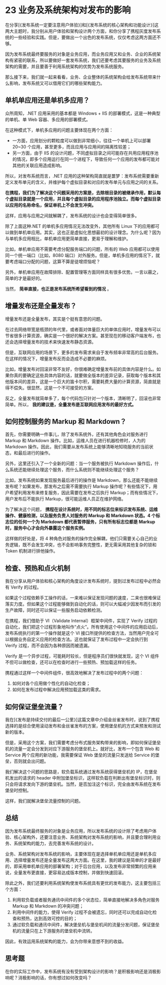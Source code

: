 23 业务及系统架构对发布的影响
================

在分享\[《发布系统一定要注意用户体验》\]和\[《发布系统的核心架构和功能设计》\]这两大主题时，我分别从用户体验和架构设计两个方面，和你分享了携程灰度发布系统的一些经验和实践。但是，要做出一个出色的发布系统，仅仅考虑这两方面还不够。

因为发布系统最终要服务的对象是业务应用，而业务应用又和业务、企业的系统架构有紧密的联系，所以要做好一套发布系统，我们还要考虑其要服务的业务及系统架构的需要，并且要善于利用系统架构的优势为发布系统服务。

那么接下来，我们就一起来看看，业务、企业整体的系统架构会给发布系统带来什么影响，发布系统又可以借用它们的哪些架构能力。

单机单应用还是单机多应用？
-------------

众所周知，.NET 应用采用的基本都是 Windows + IIS 的部署模式，这是一种典型的单机、单 Web 容器、多应用的部署模式。

在这种模式下，单机多应用的问题主要体现在两个方面：

* 一方面，应用划分的颗粒度可以做到非常细小，往往一个单机上可以部署 20~30 个应用，甚至更多，而且应用与应用间的隔离性较差；
* 另一方面，由于 IIS 的设计问题，不同虚拟目录之间可能存在共用应用程序池的情况，即多个应用运行在同一个进程下，导致任何一个应用的发布都可能对其他的关联应用造成影响。

所以，对发布系统而言，.NET 应用的这种架构简直就是噩梦：发布系统需要重新定义发布单元的含义，并维护每个虚拟目录和对应的发布单元与应用之间的关系。

 **在携程，我们为了解决这个问题采用的方案是，去除根目录的被继承作用，默认每个虚拟目录就是一个应用，并且每个虚拟目录的应用程序池独立。而每个虚拟目录以应用的名称命名，保证单机上不会发生冲突。**

这样，应用与应用之间就解耦了，发布系统的设计也会变得简单很多。

除了上面这种.NET 的单机多应用情况无法改变外，其他所有 Linux 下的应用都可以做到单机单应用。其实，这也正是虚拟化思想最初的设计理念。为什么呢？因为与单机多应用相比，单机单应用更简单直接，更易于理解和维护。

比如，单机单应用不需要考虑分配服务端口的问题，所有的 Web 应用都可以使用同一个统一端口（比如，8080 端口）对外服务。但是，单机多应用的情况下，就要考虑端口分配的问题，这算不算是徒增烦恼呢？

另外，单机单应用在故障排除、配置管理等方面同样具有很多优势。一言以蔽之，简单的才是最好的。

当然，  **简单直接，也正是发布系统所希望看到的情况** 。

增量发布还是全量发布？
-----------

增量发布还是全量发布，其实是个挺有意思的问题。

在过去网络带宽是瓶颈的年代里，或者面对体量巨大的单体应用时，增量发布可以节省很多计算资源，确实是一个很好的解决方案。甚至现在的移动客户端发布，也还会选择增量发布的技术来快速发布静态资源。

但是，互联网应用的场景下，更多的发布需求来自于发布频率非常高的后台服务。在这样的情况下，增量发布反而会造成不必要的麻烦。

比如，增量发布对回滚非常不友好，你很难确定增量发布前的具体内容是什么。如果你真的要确定这些具体内容的话，就要做全版本的差异记录，获取每个版本和其他版本间的差异，这是一个巨大的笛卡尔积，需要耗费大量的计算资源，简直就是得不偿失。很显然，这是一个不可接受的方案。

反之，全量发布就简单多了，每个代码包只针对一个版本，清晰明了，回滚也非常简单。所以，  **我的建议是，全量发布是互联网应用发布的最好方式。**

如何控制服务的 Markup 和 Markdown？
--------------------------

首先，你需要明确一件事儿，除了发布系统外，还有其他角色会对服务进行 Markup 和 Markdown 操作。比如，运维人员在进行机器检修时，人为的 Markdown 操作。因此，我们需要从发布系统上能够清晰地知晓服务的当前状态，和最后进行的操作。

另外，这里还引入了一个全新的问题：当一个服务被执行 Markdown 操作后，什么系统还能继续处理这个服务，而什么系统则不能继续处理这个服务？

比如，发布系统如果发现服务最后进行的操作是 Markdown，那么还能不能继续发布呢？如果发布，那发布之后需不需要执行 Markup 操作呢？有些情况下，用户希望利用发布来修复服务，因此需要在发布之后执行 Markup；而有些情况下，用户发布后不能执行 Markup，很可能运维人员正在维护网络。

为了解决这个问题，  **携程在设计系统时，用不同的标志位来标识发布系统、运维操作、健康检测，以及服务负责人对服务的 Markup 和 Markdown 状态。4 个标志位的任何一个为 Markdown 都代表暂停服务，只有所有标志位都是 Markup 时，服务中心才会向外暴露这个服务实例。**

这样做的好处是，将 4 种角色对服务的操作完全解耦，他们只需要关心自己的业务逻辑，既不会发生冲突，也不会影响事务完整性，更无需采用其他复杂的锁和 Token 机制进行排他操作。

检查、预热和点火机制
----------

我在分享从用户体验和核心架构的角度设计发布系统时，提到过发布过程中必然会有 Verify 的过程。

如果这个过程依赖手工操作的话，一来难以保证发现问题的速度，二来也很难保证落实力度。但如果这个过程能够做到自动化的话，则可以大幅减少因发布而引发的生产故障，同时还可以保证一些服务启动依赖检测。

在携程，我们借助于 VI（Validate Internal）框架中间件，实现了 Verify 过程的自动化，我们把这个过程形象地叫作“点火”。所有使用这个中间件的应用启动后，发布系统执行的第一个操作就是这个 VI 接口所提供的检查方法，当然用户完全可以根据业务自定义应用的检查方法。这也就保证了发布过程中一定会执行到 Verify 过程，而不会因为各种原因而被遗漏。

Verify 是一个异步过程，可能耗时较长，但是程序员们很快就发现，这个 VI 组件不但可以做检查，还可以在检查时进行一些预热、预加载这样的任务。

携程通过这样一个中间件组件，很高效地解决了发布过程中的两个问题：

1. 如何对各个应用做个性化的自动化检查；
2. 如何在发布过程中解决应用预加载这类的需求。

如何保证堡垒流量？
---------

我在\[《发布是持续交付的最后一公里》\]这篇文章中介绍金丝雀发布时，说到了携程选择的是综合使用滚动发布和金丝雀发布的方案，使用堡垒机的方式来预发和测试新的版本。

但是，采用这个方案，我们需要考虑分布式服务架构带来的影响，即如何保证堡垒机的流量一定会分发到对应下游服务的堡垒机上。就好比，发布一个包含 Web 和 Service 两个应用的新功能，我需要保证 Web 堡垒的流量只发送给 Service 的堡垒，否则就会出问题。

我们解决这个问题的思路是，软负载系统通过发布系统获得堡垒机的 IP，在堡垒机发出的请求的 header 中附加堡垒标识，这样软负载在判断出有堡垒标识时，则只会将请求发向下游的堡垒机。当然，是否加注这个标识，完全由发布系统在发布堡垒时控制。

这样，我们就解决堡垒流量控制的问题。

总结
---

因为发布系统最终服务的对象是业务应用，所以发布系统的设计除了考虑用户体验、核心架构外，还要注意业务、系统架构对发布系统的影响，并且要合理利用业务、系统架构的能力，去完善发布系统的设计。

业务、系统架构对发布系统的影响，主要体现在是选择单机单应用还是单机多应用、选择增量发布还是全量发布这两大方面。在这里，我的建议是简单的才是最好的，即采用单机单应用的部署架构；对于后台应用，以及发布非常频繁的应用来说，全量发布更直接，更容易达成版本控制，并做到快速回滚。

除此之外，我们还要利用系统架构使发布系统具有更优的发布能力，这主要包括三个方面：

1. 利用软负载或者服务通讯中间件的多个状态位，简单直接地解决多角色对服务 Markup 和 Markdown 的冲突问题；
2. 利用中间件的能力，使得 Verify 过程不会被遗忘，同时还可以完成自动化检查和预热，达到高效可控的目的；
3. 通过软负载和通讯中间件，解决堡垒机与堡垒机间的流量分发问题，保证堡垒机的流量只在上下游服务的堡垒机中流转。

因此，有效运用系统架构的能力，会为你带来意想不到的收益。

思考题
---

在你的实际工作中，发布系统有没有受到架构设计的影响？是积极影响还是消极影响呢？消极影响的话，你有想过如何改变吗？
